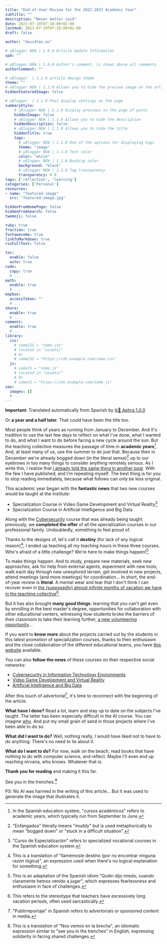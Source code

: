 ```yaml
---
title: "End-of-Year Review for the 2022-2023 Academic Year"
subtitle: ""
description: "Never better said"
date: 2023-07-19T07:18:00+02:00
lastmod: 2023-07-19T07:18:00+02:00
draft: false

author: "davidlms.en"

# uBlogger NEW | 1.0.0 Article Update Information
upd: ""

# uBlogger NEW | 1.0.0 Author's comment, is shown above all comments
authorComment: ""

# uBlogger  | 1.2.0 article design theme
theme: ""
# uBlogger NEW | 1.2.0 Allows you to hide the preview image on the article page
hiddenFeaturedImage: false

# uBlogger  | 1.2.0 Post display settings on the page
summaryStyle:
    # uBlogger NEW | 1.1.0 Display previews on the page of posts
    hiddenImage: false
    # uBlogger NEW | 1.1.0 Allows you to hide the description
    hiddenDescription: false
    # uBlogger NEW | 1.1.0 Allows you to hide the title
    hiddenTitle: true
    tags:
      # uBlogger NEW | 1.1.0 One of the options for displaying tags
      theme: "image"
      # uBlogger NEW | 1.1.0 Text color
      color: "white"
      # uBlogger NEW | 1.1.0 Backing color
      background: "black"
      # uBlogger NEW | 1.1.0 Tag transparency
      transparency: 0.9
tags: ['reflection', 'learning']
categories: ['Personal']
resources:
- name: "featured-image"
  src: "featured-image.jpg"

hiddenFromHomePage: false
hiddenFromSearch: false
twemoji: false

ruby: true
fraction: true
fontawesome: true
linkToMarkdown: true
rssFullText: false

toc:
  enable: false
  auto: true
code:
  copy: true
  # ...
math:
  enable: true
  # ...
mapbox:
  accessToken: ""
  # ...
share:
  enable: true
  # ...
comment:
  enable: true
  # ...
library:
  css:
    # someCSS = "some.css"
    # located in "assets/"
    # Or
    # someCSS = "https://cdn.example.com/some.css"
  js:
    # someJS = "some.js"
    # located in "assets/"
    # Or
    # someJS = "https://cdn.example.com/some.js"
seo:
  images: []
  # ...
---
```

**Important**: Translated automatically from Spanish by [🌐💬 Aphra 1.0.0](https://github.com/DavidLMS/aphra)

Or **a year and a half later**. That could have been the title too.

Most people think of years as running from January to December. And it's tradition to use the last few days to reflect on what I've done, what I wanted to do, and what I want to do before facing a new cycle around the sun. But the teaching collective measures the passage of time in **academic years**[^1]. And, at least many of us, use the summer to do just that. Because then in December we're already bogged down (in the literal sense)[^2] up to our eyebrows in too many things to consider anything remotely serious. As I write this, I realize that [I already told the same thing in another post](https://davidlms.com/en/2021-y-un-giro-de-270/). With the few I have published, and I'm repeating myself. The best thing is for you to stop reading immediately, because what follows can only be less original.

This academic year began with the **fantastic news** that two new courses would be taught at the institute:

- Specialization Course in Video Game Development and Virtual Reality[^3]
- Specialization Course in Artificial Intelligence and Big Data

Along with the [Cybersecurity](https://fpciberseguridad.com) course that was already being taught previously, we **completed the offer** of all the specialization courses in our professional family. Undoubtedly, something to feel proud of.

Thanks to the designs of, let's call it **destiny** (for lack of any logical reason)[^4], I ended up teaching all my teaching hours in these three courses. Who's afraid of a little challenge? We're here to make things happen![^5]

To make things happen. And to study, prepare new materials, seek new approaches, ask for help from external agents, experiment with new tools, walk each day through new unexplored terrain, get involved in new projects, attend meetings (and more meetings) for coordination... In short, the end-of-year review is **literal**. A mental wear and tear that I don't think I can recover even in [the (supposedly) almost infinite months of vacation we have in the teaching collective](https://www.newtral.es/profesores-vacaciones-verano/20220621/)[^6].

But it has also brought **many good things**: learning that you can't get even by enrolling in the best master's degree, opportunities for collaboration with other educational centers, witnessing how students broke the barriers of their classroom to take their learning further, [a new volunteering opportunity](https://www.linkedin.com/posts/david-romero-santos_he-empezado-en-un-nuevo-puesto-de-voluntario-activity-7025054526109814785-NcEC)...

If you want to **know more** about the projects carried out by the students in this latest promotion of specialization courses, thanks to their enthusiasm and the close collaboration of the different educational teams, you have [this website](https://ies-rafael-alberti.github.io/expoinnova-2023/) available.

You can also **follow the news** of these courses on their respective social networks:

- [Cybersecurity in Information Technology Environments](https://twitter.com/FPCiberSec)
- [Video Game Development and Virtual Reality](https://twitter.com/FPVideojuegosRV)
- [Artificial Intelligence and Big Data](https://twitter.com/FPIABigData)

After this touch of advertorial[^7], it's time to reconnect with the beginning of the article.

**What have I done?** Read a lot, learn and stay up to date on the subjects I've taught. The latter has been especially difficult in the AI course. You can imagine [why](https://www.linkedin.com/pulse/el-año-en-que-la-inteligencia-artificial-despegó-casado-gutiérrez). And put my small grain of sand in those projects where I've been able to do so.

**What did I want to do?** Well, nothing really, I would have liked not to have to do anything. There's no need to lie about it.

**What do I want to do?** For now, walk on the beach, read books that have nothing to do with computer science, and reflect. Maybe I'll even end up reaching nirvana, who knows. Whatever that is.

**Thank you for reading** and making it this far.

See you in the trenches.[^8]

PS: No AI was harmed in the writing of this article... But it was used to generate the image that illustrates it.

[^1]: In the Spanish education system, "cursos académicos" refers to academic years, which typically run from September to June.

[^2]: "Enfangados" literally means "muddy" but is used metaphorically to mean "bogged down" or "stuck in a difficult situation".

[^3]: "Curso de Especialización" refers to specialized vocational courses in the Spanish education system.

[^4]: This is a translation of "llamémosle destino (por no encontrar ninguna razón lógica)", an expression used when there's no logical explanation for something.

[^5]: This is an adaptation of the Spanish idiom "Quién dijo miedo, cuando claramente hemos venido a jugar", which expresses fearlessness and enthusiasm in face of challenges.

[^6]: This refers to the stereotype that teachers have excessively long vacation periods, often used sarcastically.

[^7]: "Publirreportaje" in Spanish refers to advertorials or sponsored content in media.

[^8]: This is a translation of "Nos vemos en la brecha", an idiomatic expression similar to "see you in the trenches" in English, expressing solidarity in facing shared challenges.